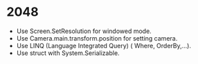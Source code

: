 # 2048
 
- Use Screen.SetResolution for windowed mode.
- Use Camera.main.transform.position for setting camera.
- Use LINQ (Language Integrated Query) ( Where, OrderBy,...).
- Use struct with System.Serializable.
